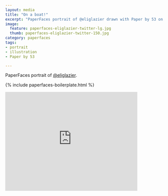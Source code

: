 ```yaml
---
layout: media
title: "On a boat!"
excerpt: "PaperFaces portrait of @eliglazier drawn with Paper by 53 on an iPad."
image: 
  feature: paperfaces-eliglazier-twitter-lg.jpg
  thumb: paperfaces-eliglazier-twitter-150.jpg
category: paperfaces
tags: 
- portrait
- illustration
- Paper by 53

---
```


PaperFaces portrait of [@eliglazier](http://twitter.com/eliglazier).

{% include paperfaces-boilerplate.html %}

<iframe width="420" height="315" src="http://www.youtube.com/embed/gV_jopoAsak" frameborder="0"> </iframe>